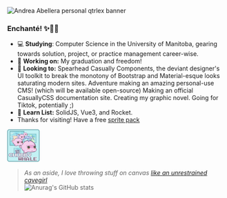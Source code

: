![Andrea Abellera personal qtrlex banner](https://github.com/andreaabellera/qtrlex/blob/main/public/casuallydev_banner.png)
### Enchanté! ✨👋🏼
- 💻 **Studying**: Computer Science in the University of Manitoba, gearing towards solution, project, or practice management career-wise.
- 🔭 **Working on:** My graduation and freedom!
- 🌿 **Looking to:** Spearhead Casually Components, the deviant designer's UI toolkit to break the monotony of Bootstrap and Material-esque looks saturating modern sites. Adventure making an amazing personal-use CMS! (which will be available open-source) Making an official CasuallyCSS documentation site. Creating my graphic novel. Going for Tiktok, potentially ;)  
- 🌱 **Learn List:** SolidJS, Vue3, and Rocket.
- Thanks for visiting! Have a free [sprite pack](https://github.com/andreaabellera/CC-Assets-and-Sprite-Packs)

<a href="https://github.com/andreaabellera/CC-Assets-and-Sprite-Packs/tree/main/Chubby-Whale-Asset-Pack"><img src="https://github.com/andreaabellera/CC-Assets-and-Sprite-Packs/blob/main/%40icons/_chubby_.png" alt="Chubby Whale Pack"></a>  

> *As an aside, I love throwing stuff on canvas [like an unrestrained cavegirl](https://www.instagram.com/aviagulcas/)*  
![Anurag's GitHub stats](https://github-readme-stats.vercel.app/api?username=andreaabellera&show_icons=true&theme=transparent)

